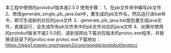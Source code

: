 本工程中使用的protobuf版本是2.5.0
使用步骤：
1、在pb文件夹中编写pb文件
2、修改generate_single_pb_java.bat中，要生成的pb文件名，然后运行该bat命令，即可生成新的对应的java文件
3、generate_pb_java.bat是批量生成java文件，直接运行，会生成所有pb文件夹中的pb文件对应的java文件
4、如果你使用的protobuf版本不是2.5.0的，请到该网址下载对应版本的protoc.exe程序，并替换该目录下的protoc.exe
protoc.exe下载地址：https://repo1.maven.org/maven2/com/google/protobuf/protoc/